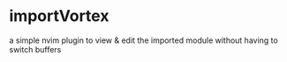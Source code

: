 # importVortex
a simple nvim plugin to view &amp; edit the imported module without having to switch buffers
